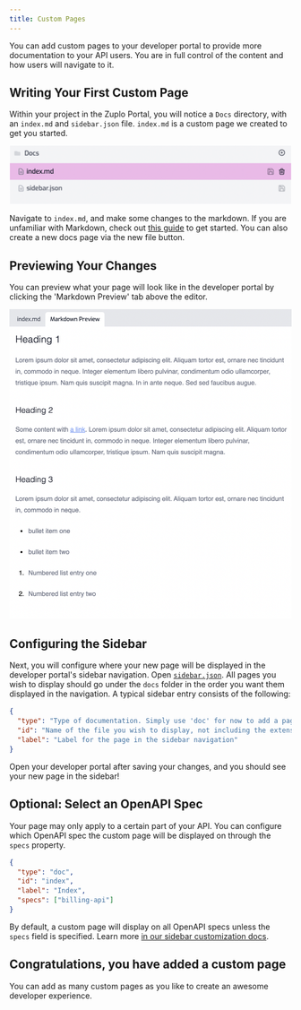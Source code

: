 ```yaml
---
title: Custom Pages
---
```


You can add custom pages to your developer portal to provide more documentation
to your API users. You are in full control of the content and how users will
navigate to it.

## Writing Your First Custom Page

Within your project in the Zuplo Portal, you will notice a `Docs` directory,
with an `index.md` and `sidebar.json` file. `index.md` is a custom page we
created to get you started.

![Docs Folder](/media/developer-portal/adding-pages/docs-folder.png)

Navigate to `index.md`, and make some changes to the markdown. If you are
unfamiliar with Markdown, check out [this guide](https://www.markdownguide.org/)
to get started. You can also create a new docs page via the new file button.

## Previewing Your Changes

You can preview what your page will look like in the developer portal by
clicking the 'Markdown Preview' tab above the editor.

![Markdown Preview](/media/developer-portal/adding-pages/style-preview.png)

## Configuring the Sidebar

Next, you will configure where your new page will be displayed in the developer
portal's sidebar navigation. Open
[`sidebar.json`](./dev-portal-configuring-sidebar.md). All pages you wish to
display should go under the `docs` folder in the order you want them displayed
in the navigation. A typical sidebar entry consists of the following:

```json
{
  "type": "Type of documentation. Simply use 'doc' for now to add a page",
  "id": "Name of the file you wish to display, not including the extension",
  "label": "Label for the page in the sidebar navigation"
}
```

Open your developer portal after saving your changes, and you should see your
new page in the sidebar!

## Optional: Select an OpenAPI Spec

Your page may only apply to a certain part of your API. You can configure which
OpenAPI spec the custom page will be displayed on through the `specs` property.

```json
{
  "type": "doc",
  "id": "index",
  "label": "Index",
  "specs": ["billing-api"]
}
```

By default, a custom page will display on all OpenAPI specs unless the `specs`
field is specified. Learn more
[in our sidebar customization docs](./dev-portal-configuring-sidebar#customizing-individual-openapi-specs).

## Congratulations, you have added a custom page

You can add as many custom pages as you like to create an awesome developer
experience.
